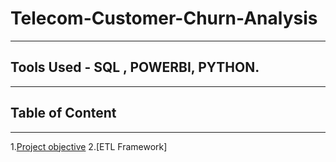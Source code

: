 # Telecom-Customer-Churn-Analysis
---
## Tools Used - SQL , POWERBI, PYTHON.
---
## Table of Content
---
1.[Project objective](project-objective)
2.[ETL Framework]
